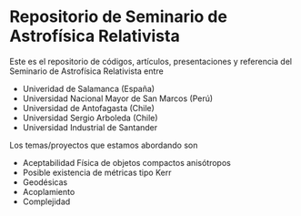 # Repositorio de Seminario de Astrofísica Relativista
Este es el repositorio de códigos, artículos, presentaciones y referencia del Seminario de Astrofísica Relativista entre 
+ Univeridad de Salamanca (España)
+ Universidad Nacional Mayor de San Marcos (Perú)
+ Universidad de Antofagasta (Chile)
+ Universidad Sergio Arboleda (Chile)
+ Universidad Industrial de Santander

Los temas/proyectos que estamos abordando son
+ Aceptabilidad Física de objetos compactos anisótropos
+ Posible existencia de métricas tipo Kerr
+ Geodésicas 
+ Acoplamiento
+ Complejidad

